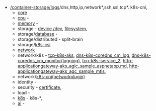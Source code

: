 - [/container-storage/logs](/container-storage/logs)/dns,http,ip,network*,ssh,ssl,tcp*. k8s-cni,
  - [core](https://www.baeldung.com/cs/category/core-concepts)
  - [cpu](https://github.com/VijayRod/demo/blob/master/container-storage/logs/cpu.md) -
  - [memory](https://github.com/VijayRod/demo/blob/master/container-storage/logs/memory.md) -
  - storage - [device /dev](https://github.com/VijayRod/demo/blob/master/container-storage/logs/k8s-pv_mount.md#k8s-pvmountdebugscsidevice), [filesystem](https://github.com/VijayRod/demo/blob/master/container-storage/logs/k8s-pv_mount.md#k8s-pvmountdebugscsidevicetypediskfilesystem),
  - storage/[database](https://github.com/VijayRod/demo/blob/master/container-storage/logs/db(database).md) -
  - storage/distributed - split-brain
  - storage/[k8s-csi](https://github.com/VijayRod/demo/blob/master/container-storage/logs/k8s-csi.md)
  - [network](https://github.com/VijayRod/demo/blob/master/container-storage/logs/network-os_linux.md)
  - network/k8s - [tcp-k8s-aks](/container-storage/logs/tcp-k8s-aks.md), [dns-k8s-coredns_cm_log](/container-storage/logs/dns-k8s-coredns_cm_log.md), [dns-k8s-coredns_cm_monitor(logging)](/container-storage/logs/dns-k8s-coredns_cm_monitor(logging).md), [tcp-k8s-service_2](/container-storage/logs/tcp-k8s-service_2.md), [http-applicationgateway-aks_agic_sample_aspnetapp.md](/container-storage/logs/http-applicationgateway-aks_agic_sample_aspnetapp.md), [http-applicationgateway-aks_agc_sample_mtls](/container-storage/logs/http-applicationgateway-aks_agc_sample_mtls.md),
  - network/[k8s-cni(networkplugin)](https://github.com/VijayRod/demo/blob/master/container-storage/logs/k8s-cni(networkplugin).md)
  - identity -
  - security - [certificate](https://github.com/VijayRod/demo/blob/master/container-storage/logs/k8s-csr-certificate.md), 
  - load - 
  - [k8s](https://github.com/VijayRod/demo/blob/master/container-storage/logs/k8s.md) - k8s-*,
  - [ai](https://github.com/VijayRod/demo/tree/master/ai) - 



